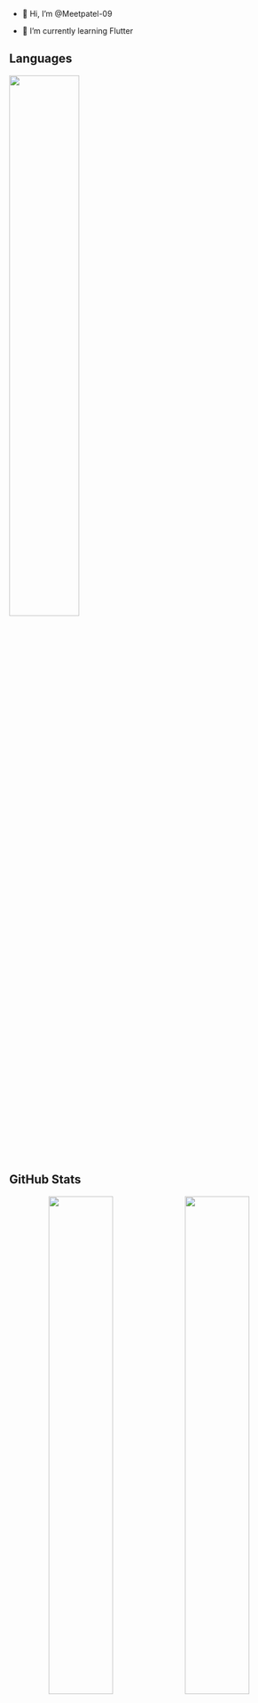 - 👋 Hi, I’m @Meetpatel-09
<!--- 
- 👀 I’m interested in ...
--->
- 🌱 I’m currently learning Flutter

<!--- 
- 💞️ I’m looking to collaborate on ...
- 📫 How to reach me ...
--->
<!---
Meetpatel-09/Meetpatel-09 is a ✨ special ✨ repository because its `README.md` (this file) appears on your GitHub profile.
You can click the Preview link to take a look at your changes.
--->

## Languages

<img width="50%" src="https://github-readme-stats.vercel.app/api/top-langs/?username=garimajain12&theme=tokyonight&langs_count=10&layout=compact&show_icons=true&border_radius=40">

## GitHub Stats

<p align="center">

<img width="48%" src="https://github-readme-stats.vercel.app/api?username=garimajain12&theme=tokyonight&show_icons=true">

<img width="48%" src="http://github-readme-streak-stats.herokuapp.com?user=garimajain12&theme=tokyonight">
 </p>

